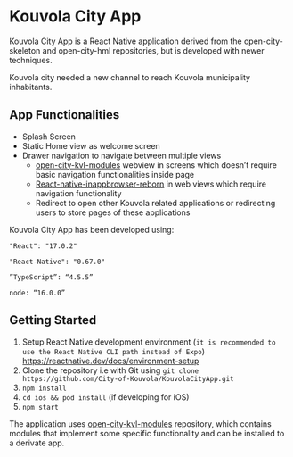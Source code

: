 # Kouvola City App

Kouvola City App is a React Native application derived from the open-city-skeleton and open-city-hml repositories, but is developed with newer techniques.

Kouvola city needed a new channel to reach Kouvola municipality inhabitants. 

## App Functionalities

* Splash Screen
* Static Home view as welcome screen
* Drawer navigation to navigate between multiple views
    * [open-city-kvl-modules](https://github.com/City-of-Kouvola/open-city-kvl-modules) webview in screens which doesn’t require basic navigation functionalities inside page
    * [React-native-inappbrowser-reborn](https://github.com/proyecto26/react-native-inappbrowser) in web views which require navigation functionality
    * Redirect to open other Kouvola related applications or redirecting users to store pages of these applications


Kouvola City App has been developed using:

`"React": "17.0.2"`

`"React-Native": "0.67.0"`

`”TypeScript”: “4.5.5”`

`node: “16.0.0”`

## Getting Started

1. Setup React Native development environment (`it is recommended to use the React Native CLI path instead of Expo`) https://reactnative.dev/docs/environment-setup
2. Clone the repository i.e with Git using `git clone https://github.com/City-of-Kouvola/KouvolaCityApp.git`
3. `npm install`
4. `cd ios && pod install` (if developing for iOS)
5. `npm start`

The application uses [open-city-kvl-modules](https://github.com/City-of-Kouvola/open-city-kvl-modules) repository, which contains modules that implement some specific functionality and can be installed to a derivate app.
